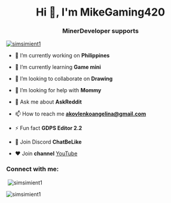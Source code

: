 <h1 align="center">Hi 👋, I'm MikeGaming420</h1>
<h3 align="center">MinerDeveloper supports</h3>

<p align="left"> <a href="https://github.com/ryo-ma/github-profile-trophy"><img src="https://github-profile-trophy.vercel.app/?username=simsimient1" alt="simsimient1" /></a> </p>

- 🔭 I’m currently working on **Philippines**

- 🌱 I’m currently learning **Game mini**

- 👯 I’m looking to collaborate on **Drawing**

- 🤝 I’m looking for help with **Mommy**

- 💬 Ask me about **AskReddit**

- 📫 How to reach me **akovlenkoangelina@gmail.com**

- ⚡ Fun fact **GDPS Editor 2.2**

- 🤖 Join Discord **ChatBeLike**

- ❤️ Join **channel** [YouTube](https://m.youtube.com/@MikeGaming420/featured)

<h3 align="left">Connect with me:</h3>
<p align="left">
</p>

<p>&nbsp;<img align="center" src="https://github-readme-stats.vercel.app/api?username=simsimient1&show_icons=true&locale=en" alt="simsimient1" /></p>

<p><img align="center" src="https://github-readme-streak-stats.herokuapp.com/?user=simsimient1&" alt="simsimient1" /></p>
